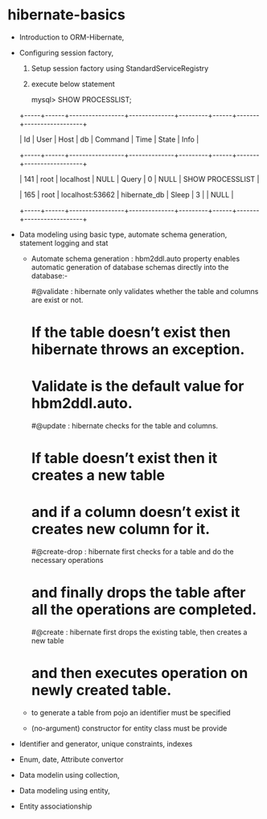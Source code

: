 # hibernate-basics
* Introduction to ORM-Hibernate,
* Configuring session factory,
  1. Setup session factory using StandardServiceRegistry
  2. execute below statement
  
     mysql> SHOW PROCESSLIST;

	+-----+------+-----------------+--------------+---------+------+-------+------------------+

	| Id  | User | Host            | db           | Command | Time | State | Info             |

	+-----+------+-----------------+--------------+---------+------+-------+------------------+

	| 141 | root | localhost       | NULL         | Query   |    0 | NULL  | SHOW PROCESSLIST |

	| 165 | root | localhost:53662 | hibernate_db | Sleep   |    3 |       | NULL             |

	+-----+------+-----------------+--------------+---------+------+-------+------------------+

 
* Data modeling using basic type, automate schema generation, statement logging and stat
  * Automate schema generation : hbm2ddl.auto property enables automatic generation of database schemas directly into the database:-
 
	
	#@validate : hibernate only validates whether the table and columns are exist or not. 
	
	#	     If the table doesn’t exist then hibernate throws an exception. 
	
	#   	     Validate is the default value for hbm2ddl.auto.
	       				 
	
	#@update : hibernate checks for the table and columns. 
	
	#          If table doesn’t exist then it creates a new table 
	
	#          and if a column doesn’t exist it creates new column for it.
	       			  
	
	#@create-drop : hibernate first checks for a table and do the necessary operations 
	
	#	        and finally drops the table after all the operations are completed.
		        
	
	#@create : hibernate first drops the existing table, then creates a new table 
	
	#    	   and then executes operation on newly created table.

  * to generate a table from pojo an identifier must be specified
  * (no-argument) constructor for entity class must be provide

* Identifier and generator, unique constraints, indexes
* Enum, date, Attribute convertor
* Data modelin using collection,              
* Data modeling using entity, 
* Entity associationship                                  

